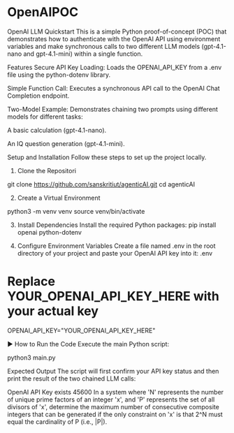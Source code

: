 # OpenAIPOC

OpenAI LLM Quickstart
This is a simple Python proof-of-concept (POC) that demonstrates how to authenticate with the OpenAI API using environment variables and make synchronous calls to two different LLM models (gpt-4.1-nano and gpt-4.1-mini) within a single function.

Features
Secure API Key Loading: Loads the OPENAI_API_KEY from a .env file using the python-dotenv library.

Simple Function Call: Executes a synchronous API call to the OpenAI Chat Completion endpoint.

Two-Model Example: Demonstrates chaining two prompts using different models for different tasks:

A basic calculation (gpt-4.1-nano).

An IQ question generation (gpt-4.1-mini).

Setup and Installation
Follow these steps to set up the project locally.

1. Clone the Repositori

git clone https://github.com/sanskritiut/agenticAI.git
cd agenticAI

2. Create a Virtual Environment 

python3 -m venv venv
source venv/bin/activate

3. Install Dependencies
Install the required Python packages:
pip install openai python-dotenv

4. Configure Environment Variables
Create a file named .env in the root directory of your project and paste your OpenAI API key into it:
.env

# Replace YOUR_OPENAI_API_KEY_HERE with your actual key
OPENAI_API_KEY="YOUR_OPENAI_API_KEY_HERE"

▶️ How to Run the Code
Execute the main Python script:

python3 main.py

Expected Output
The script will first confirm your API key status and then print the result of the two chained LLM calls:

OpenAI API Key exists
45600
In a system where 'N' represents the number of unique prime factors of an integer 'x', and 'P' represents the set of all divisors of 'x', determine the maximum number of consecutive composite integers that can be generated if the only constraint on 'x' is that 2^N must equal the cardinality of P (i.e., |P|).

